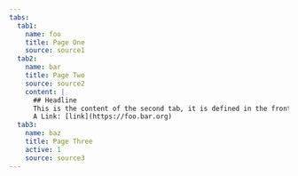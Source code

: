 ```yaml
---
tabs:
  tab1:
    name: foo
    title: Page One
    source: source1
  tab2:
    name: bar
    title: Page Two
    source: source2
    content: |
      ## Headline
      This is the content of the second tab, it is defined in the frontmatter as **markdown**.
      A Link: [link](https://foo.bar.org)
  tab3:
    name: baz
    title: Page Three
    active: 1
    source: source3
---
```


